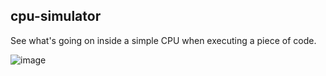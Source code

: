 ## cpu-simulator
See what's going on inside a simple CPU when executing a piece of code.

![image](https://github.com/robertlisaru/cpu-simulator/assets/40792547/0d05b14f-2570-440d-9670-5a3efeb948f0)
